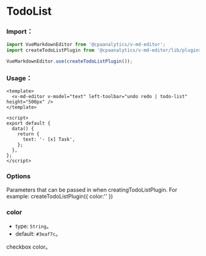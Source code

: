 # TodoList

<ClientOnly>
  <plugin-todo-list />
</ClientOnly>

### Import：

```js
import VueMarkdownEditor from '@cpaanalytics/v-md-editor';
import createTodoListPlugin from '@cpaanalytics/v-md-editor/lib/plugins/todo-list/index';

VueMarkdownEditor.use(createTodoListPlugin());
```

### Usage：

```vue
<template>
  <v-md-editor v-model="text" left-toolbar="undo redo | todo-list" height="500px" />
</template>

<script>
export default {
  data() {
    return {
      text: '- [x] Task',
    };
  },
};
</script>
```

### Options

Parameters that can be passed in when creatingTodoListPlugin. For example: createTodoListPlugin({ color:'' })

### color

- type: `String`。
- default: `#3eaf7c`。

checkbox color。
